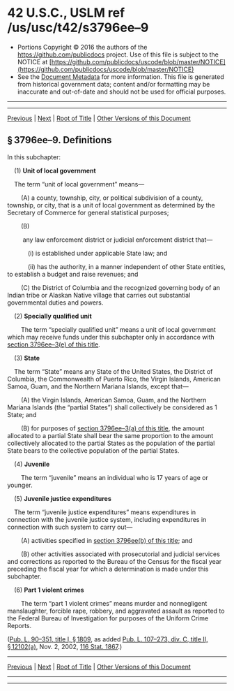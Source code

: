 ---
---

# 42 U.S.C., USLM ref /us/usc/t42/s3796ee–9

* Portions Copyright © 2016 the authors of the https://github.com/publicdocs project.
  Use of this file is subject to the NOTICE at [https://github.com/publicdocs/uscode/blob/master/NOTICE](https://github.com/publicdocs/uscode/blob/master/NOTICE)
* See the [Document Metadata](././../../../../..//README.md) for more information.
  This file is generated from historical government data; content and/or formatting may be inaccurate and out-of-date and should not be used for official purposes.

----------
----------

[Previous](./../../../../..//us/usc/t42/ch46/schXII–F/m__us_usc_t42_s3796ee–8.md) | [Next](./../../../../..//us/usc/t42/ch46/schXII–F/m__us_usc_t42_s3796ee–10.md) | [Root of Title](./../../../../../) | [Other Versions of this Document](https://publicdocs.github.io/go/links?ns=uslm&ref=%2Fus%2Fusc%2Ft42%2Fs3796ee%E2%80%939)

## § 3796ee–9. Definitions

In this subchapter:

    (1) __Unit of local government__ 

    The term “unit of local government” means—

        (A) a county, township, city, or political subdivision of a county, township, or city, that is a unit of local government as determined by the Secretary of Commerce for general statistical purposes;

        (B)

         any law enforcement district or judicial enforcement district that—

            (i) is established under applicable State law; and

            (ii) has the authority, in a manner independent of other State entities, to establish a budget and raise revenues; and

        (C) the District of Columbia and the recognized governing body of an Indian tribe or Alaskan Native village that carries out substantial governmental duties and powers.

    (2) __Specially qualified unit__ 

        The term “specially qualified unit” means a unit of local government which may receive funds under this subchapter only in accordance with [section 3796ee–3(e) of this title][/us/usc/t42/s3796ee–3/e].

    (3) __State__ 

    The term “State” means any State of the United States, the District of Columbia, the Commonwealth of Puerto Rico, the Virgin Islands, American Samoa, Guam, and the Northern Mariana Islands, except that—

        (A) the Virgin Islands, American Samoa, Guam, and the Northern Mariana Islands (the “partial States”) shall collectively be considered as 1 State; and

        (B) for purposes of [section 3796ee–3(a) of this title][/us/usc/t42/s3796ee–3/a], the amount allocated to a partial State shall bear the same proportion to the amount collectively allocated to the partial States as the population of the partial State bears to the collective population of the partial States.

    (4) __Juvenile__ 

        The term “juvenile” means an individual who is 17 years of age or younger.

    (5) __Juvenile justice expenditures__ 

    The term “juvenile justice expenditures” means expenditures in connection with the juvenile justice system, including expenditures in connection with such system to carry out—

        (A) activities specified in [section 3796ee(b) of this title][/us/usc/t42/s3796ee/b]; and

        (B) other activities associated with prosecutorial and judicial services and corrections as reported to the Bureau of the Census for the fiscal year preceding the fiscal year for which a determination is made under this subchapter.

    (6) __Part 1 violent crimes__ 

        The term “part 1 violent crimes” means murder and nonnegligent manslaughter, forcible rape, robbery, and aggravated assault as reported to the Federal Bureau of Investigation for purposes of the Uniform Crime Reports.

([Pub. L. 90–351, title I, § 1809][/us/pl/90/351/s1809], as added [Pub. L. 107–273, div. C, title II, § 12102(a)][/us/pl/107/273/s12102/a], Nov. 2, 2002, [116 Stat. 1867][/us/stat/116/1867].)

----------

[Previous](./../../../../..//us/usc/t42/ch46/schXII–F/m__us_usc_t42_s3796ee–8.md) | [Next](./../../../../..//us/usc/t42/ch46/schXII–F/m__us_usc_t42_s3796ee–10.md) | [Root of Title](./../../../../../) | [Other Versions of this Document](https://publicdocs.github.io/go/links?ns=uslm&ref=%2Fus%2Fusc%2Ft42%2Fs3796ee%E2%80%939)

----------
----------

[/us/usc/t42/s3796ee–3/e]: https://publicdocs.github.io/go/links?ns=uslm&ref=%2Fus%2Fusc%2Ft42%2Fs3796ee%E2%80%933%2Fe
[/us/usc/t42/s3796ee–3/a]: https://publicdocs.github.io/go/links?ns=uslm&ref=%2Fus%2Fusc%2Ft42%2Fs3796ee%E2%80%933%2Fa
[/us/usc/t42/s3796ee/b]: https://publicdocs.github.io/go/links?ns=uslm&ref=%2Fus%2Fusc%2Ft42%2Fs3796ee%2Fb
[/us/pl/90/351/s1809]: https://publicdocs.github.io/go/links?ns=uslm&ref=%2Fus%2Fpl%2F90%2F351%2Fs1809
[/us/pl/107/273/s12102/a]: https://publicdocs.github.io/go/links?ns=uslm&ref=%2Fus%2Fpl%2F107%2F273%2Fs12102%2Fa
[/us/stat/116/1867]: https://publicdocs.github.io/go/links?ns=uslm&ref=%2Fus%2Fstat%2F116%2F1867


